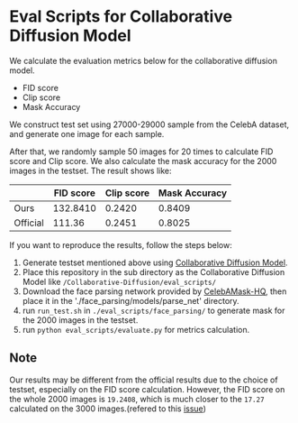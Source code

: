 # Eval Scripts for Collaborative Diffusion Model

We calculate the evaluation metrics below for the collaborative diffusion model. 
- FID score
- Clip score
- Mask Accuracy

We construct test set using 27000-29000 sample from the CelebA dataset, and generate one image for each sample. 

After that, we randomly sample 50 images for 20 times to calculate FID score and Clip score. We also calculate the mask accuracy for the 2000 images in the testset. The result shows like:

|| FID score | Clip score | Mask Accuracy |
|-|-----------|------------|---------------|
|Ours| 132.8410      | 0.2420        | 0.8409          |
|Official| 111.36 | 0.2451 | 0.8025 |

If you want to reproduce the results, follow the steps below:

1. Generate testset mentioned above using [Collaborative Diffusion Model](https://github.com/ziqihuangg/Collaborative-Diffusion).
2. Place this repository in the sub directory as the Collaborative Diffusion Model like `/Collaborative-Diffusion/eval_scripts/`
3. Download the face parsing network provided by [CelebAMask-HQ](https://github.com/switchablenorms/CelebAMask-HQ?tab=readme-ov-file), then place it in the './face_parsing/models/parse_net' directory.
4. run `run_test.sh` in `./eval_scripts/face_parsing/` to generate mask for the 2000 images in the testset.
5. run `python eval_scripts/evaluate.py` for metrics calculation.

## Note

Our results may be different from the official results due to the choice of testset, especially on the FID score calculation. However, the FID score on the whole 2000 images is `19.2408`, which is much closer to the `17.27` calculated on the 3000 images.(refered to this [issue](https://github.com/ziqihuangg/Collaborative-Diffusion/issues/30))
